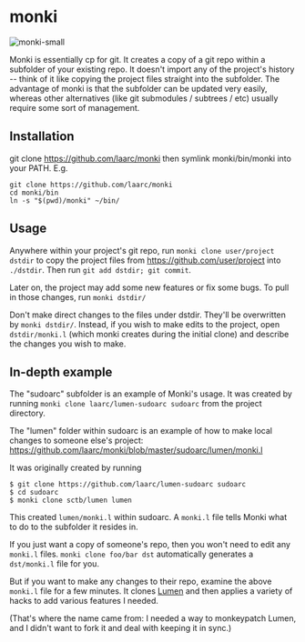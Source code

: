 # monki

![monki-small](https://cloud.githubusercontent.com/assets/13237912/10610877/89f806f2-76fe-11e5-8927-9c34f10411a7.png)


Monki is essentially cp for git.  It creates a copy of a git repo within a subfolder of your existing repo.  It doesn't import any of the project's history -- think of it like copying the project files straight into the subfolder.  The advantage of monki is that the subfolder can be updated very easily, whereas other alternatives (like git submodules / subtrees / etc) usually require some sort of management.

## Installation

git clone https://github.com/laarc/monki then symlink monki/bin/monki into your PATH.  E.g. 

```
git clone https://github.com/laarc/monki
cd monki/bin
ln -s "$(pwd)/monki" ~/bin/
```

## Usage

Anywhere within your project's git repo, run `monki clone user/project dstdir` to copy the project files from https://github.com/user/project into `./dstdir`.  Then run `git add dstdir; git commit`.

Later on, the project may add some new features or fix some bugs.  To pull in those changes, run `monki dstdir/`

Don't make direct changes to the files under dstdir.  They'll be overwritten by `monki dstdir/`.  Instead, if you wish to make edits to the project, open `dstdir/monki.l` (which monki creates during the initial clone) and describe the changes you wish to make.

## In-depth example

The "sudoarc" subfolder is an example of Monki's usage.  It was created by running `monki clone laarc/lumen-sudoarc sudoarc` from the project directory.

The "lumen" folder within sudoarc is an example of how to make local changes to someone else's project:  https://github.com/laarc/monki/blob/master/sudoarc/lumen/monki.l

It was originally created by running

```
$ git clone https://github.com/laarc/lumen-sudoarc sudoarc
$ cd sudoarc
$ monki clone sctb/lumen lumen
```

This created `lumen/monki.l` within sudoarc.  A `monki.l` file tells Monki what to do to the subfolder it resides in. 

If you just want a copy of someone's repo, then you won't need to edit any `monki.l` files.  `monki clone foo/bar dst` automatically generates a `dst/monki.l` file for you.

But if you want to make any changes to their repo, examine the above `monki.l` file for a few minutes.  It clones [Lumen](https://github.com/sctb/lumen) and then applies a variety of hacks to add various features I needed.

(That's where the name came from: I needed a way to monkeypatch Lumen, and I didn't want to fork it and deal with keeping it in sync.)



